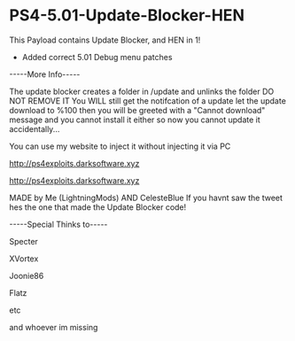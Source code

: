 # PS4-5.01-Update-Blocker-HEN

This Payload contains Update Blocker, and HEN in 1!

- Added correct 5.01 Debug menu patches

-----More Info-----

The update blocker creates a folder in /update and unlinks the folder DO NOT REMOVE IT You WILL still get the notifcation of a update let the update download to %100 then you will be greeted with a "Cannot download" message and you cannot install it either so now you cannot update it accidentally...

You can use my website to inject it without injecting it via PC

http://ps4exploits.darksoftware.xyz

http://ps4exploits.darksoftware.xyz

MADE by Me (LightningMods) AND CelesteBlue If you havnt saw the tweet hes the one that made the Update Blocker code!

-----Special Thinks to-----

Specter

XVortex

Joonie86

Flatz

etc

and whoever im missing
